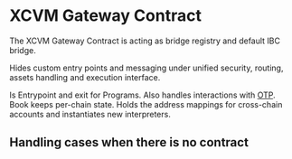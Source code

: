 # XCVM Gateway Contract

The XCVM Gateway Contract is acting as bridge registry and default IBC bridge.

Hides custom entry points and messaging  under unified security, routing, assets handling and execution interface.


Is Entrypoint and exit for Programs. Also handles interactions with [OTP](otp.md).
Book keeps per-chain state. Holds the address mappings for cross-chain accounts and instantiates new interpreters.


## Handling cases when there is no contract 
